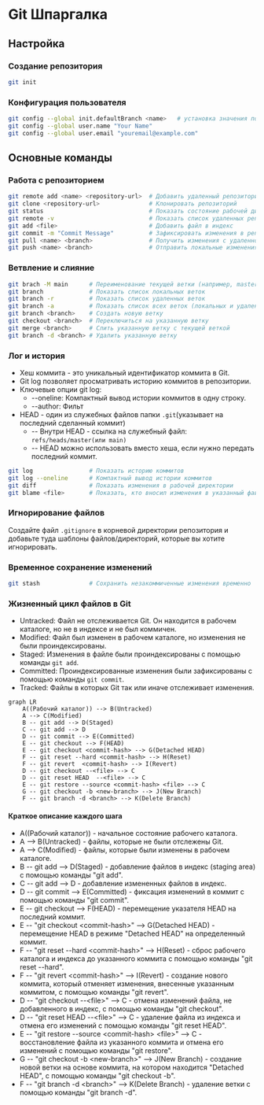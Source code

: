 # Git Шпаргалка

## Настройка

### Создание репозитория

```bash
git init
```

### Конфигурация пользователя

```bash
git config --global init.defaultBranch <name>	# установка значения по умолчанию для имени ветки при создании нового репозитория (например, master/main/trunk/development)
git config --global user.name "Your Name"
git config --global user.email "youremail@example.com"
```

## Основные команды

### Работа с репозиторием

```bash
git remote add <name> <repository-url>  # Добавить удаленный репозиторий, `<name>` - имя, которое вы выбираете для удаленного репозитория
git clone <repository-url>              # Клонировать репозиторий
git status                              # Показать состояние рабочей директории
git remote -v                           # Показать список удаленных репозиториев
git add <file>                          # Добавить файл в индекс
git commit -m "Commit Message"          # Зафиксировать изменения в репозитории
git pull <name> <branch>                # Получить изменения с удаленного репозитория и объединить их с локальной веткой, `<branch>` - имя ветки, с которой вы хотите работать.
git push <name> <branch>                # Отправить локальные изменения на удаленный репозиторий
```

### Ветвление и слияние

```bash
git brach -M main      # Переименование текущей ветки (например, master -> main)
git branch             # Показать список локальных веток
git branch -r          # Показать список удаленных веток
git branch -a          # Показать список всех веток (локальных и удаленных)
git branch <branch>    # Создать новую ветку
git checkout <branch>  # Переключиться на указанную ветку
git merge <branch>     # Слить указанную ветку с текущей веткой
git branch -d <branch> # Удалить указанную ветку
```

### Лог и история

* Хеш коммита - это уникальный идентификатор коммита в Git.
* Git log позволяет просматривать историю коммитов в репозитории.
* Ключевые опции git log:  
    - --oneline: Компактный вывод истории коммитов в одну строку.  
    - --author: Фильт  
* HEAD - один из служебных файлов папки `.git`(указывает на последний сделанный коммит)  
    - -- Внутри HEAD - ссылка на служебный файл: `refs/heads/master(или main)`
    - -- HEAD можно использовать вместо хеша, если нужно передать последний коммит.

```bash
git log                # Показать историю коммитов
git log --oneline      # Компактный вывод истории коммитов
git diff               # Показать изменения в рабочей директории
git blame <file>       # Показать, кто вносил изменения в указанный файл
```

### Игнорирование файлов

Создайте файл `.gitignore` в корневой директории репозитория и добавьте туда шаблоны файлов/директорий, которые вы хотите игнорировать.

### Временное сохранение изменений
```bash
git stash              # Сохранить незакоммиченные изменения временно
```

### Жизненный цикл файлов в Git

* Untracked: Файл не отслеживается Git. Он находится в рабочем каталоге, но не в индексе и не был коммичен.
* Modified: Файл был изменен в рабочем каталоге, но изменения не были проиндексированы.
* Staged: Изменения в файле были проиндексированы с помощью команды `git add`.
* Committed: Проиндексированные изменения были зафиксированы с помощью команды `git commit`.
* Tracked: Файлы в которых Git так или иначе отслеживает изменения.

```mermaid
graph LR
    A((Рабочий каталог)) --> B(Untracked)
    A --> C(Modified)
    B -- git add --> D(Staged)
    C -- git add --> D
    D -- git commit --> E(Committed)
    E -- git checkout --> F(HEAD)
    E -- git checkout <commit-hash> --> G(Detached HEAD)
    F -- git reset --hard <commit-hash> --> H(Reset)
    F -- git revert  <commit-hash> --> I(Revert)
    D -- git checkout --<file> --> C
    D -- git reset HEAD  --<file> --> C
    E -- git restore --source <commit-hash> <file> --> C
    G -- git checkout -b <new-branch> --> J(New Branch)
    F -- git branch -d <branch> --> K(Delete Branch)
```

#### Краткое описание каждого шага

* A((Рабочий каталог)) - начальное состояние рабочего каталога.  
* A --> B(Untracked) - файлы, которые не были отслежены Git.  
* A --> C(Modified) - файлы, которые были изменены в рабочем каталоге.  
* B -- git add --> D(Staged) - добавление файлов в индекс (staging area) с помощью команды "git add".  
* C -- git add --> D - добавление измененных файлов в индекс.  
* D -- git commit --> E(Committed) - фиксация изменений в коммит с помощью команды "git commit".  
* E -- git checkout --> F(HEAD) - перемещение указателя HEAD на последний коммит.  
* E -- "git checkout &lt;commit-hash&gt;" --> G(Detached HEAD) - перемещение HEAD в режиме "Detached HEAD" на определенный коммит.  
* F -- "git reset --hard &lt;commit-hash&gt;" --> H(Reset) - сброс рабочего каталога и индекса до указанного коммита с помощью команды "git reset --hard".  
* F -- "git revert &lt;commit-hash&gt;" --> I(Revert) - создание нового коммита, который отменяет изменения, внесенные указанным коммитом, с помощью команды "git revert".  
* D -- "git checkout --&lt;file&gt;" --> C - отмена изменений файла, не добавленного в индекс, с помощью команды "git checkout".  
* D -- "git reset HEAD --&lt;file&gt;" --> C - удаление файла из индекса и отмена его изменений с помощью команды "git reset HEAD".  
* E -- "git restore --source &lt;commit-hash&gt; &lt;file&gt;" --> C - восстановление файла из указанного коммита и отмена его изменений с помощью команды "git restore".  
* G -- "git checkout -b &lt;new-branch&gt;" --> J(New Branch) - создание новой ветки на основе коммита, на котором находится "Detached HEAD", с помощью команды "git checkout -b".  
* F -- "git branch -d &lt;branch&gt;" --> K(Delete Branch) - удаление ветки с помощью команды "git branch -d".  
